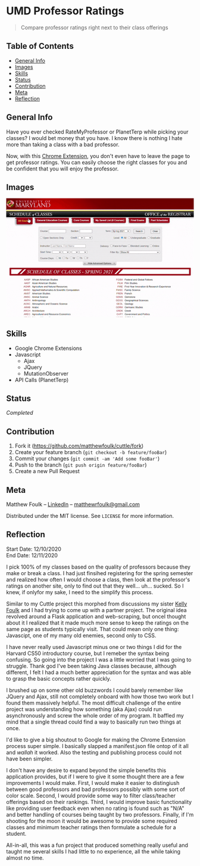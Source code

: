# UMD Professor Ratings
> Compare professor ratings right next to their class offerings

## Table of Contents
* [General Info](#general-info)
* [Images](#images)
* [Skills](#skills)
* [Status](#status)
* [Contribution](#contribution)
* [Meta](#meta)
* [Reflection](#reflection)

## General Info

Have you ever checked RateMyProfessor or PlanetTerp while picking
your classes? I would bet money that you have. I know there is nothing
I hate more than taking a class with a bad professor. 

Now, with this [Chrome Extension](https://chrome.google.com/webstore/detail/umd-professor-ratings/fgfodddkancncjeipifhldbceifkomhi?hl=en&authuser=0), you don't even have to leave the page to get 
professor ratings. You can easily choose the right classes for you and 
be confident that you will enjoy the professor.

## Images

![](images/demonstration01.gif)

## Skills

- Google Chrome Extensions
- Javascript
    - Ajax
    - JQuery
    - MutationObserver
- API Calls (PlanetTerp)

## Status

*Completed*

## Contribution

1. Fork it (<https://github.com/matthewfoulk/cuttle/fork>)
2. Create your feature branch (`git checkout -b feature/fooBar`)
3. Commit your changes (`git commit -am 'Add some fooBar'`)
4. Push to the branch (`git push origin feature/fooBar`)
5. Create a new Pull Request

## Meta

Matthew Foulk – [LinkedIn](https://www.linkedin.com/in/matthew-foulk-a7a24318a/) – matthewrfoulk@gmail.com

Distributed under the MIT license. See ``LICENSE`` for more information.

## Reflection

Start Date: 12/10/2020  
End Date: 12/11/2020  

I pick 100% of my classes based on the quality of professors because 
they make or break a class. I had just finsihed registering for the 
spring semester and realized how often I would choose a class, then 
look at the professor's ratings on another site, only to find out that
they well... uh... sucked. So I knew, if onlyfor my sake, I need to the 
simplify this process.

Similar to my Cuttle project this morphed from discussions my sister
[Kelly Foulk](https://github.com/klfoulk16) and I had trying to come up 
with a partner project. The original idea revolved around a Flask 
application and web-scraping, but onceI thought about it I realized 
that it made much more sense to keep the ratings on the same page as 
students typically visit. That could mean only one thing: Javascipt,
one of my many old enemies, second only to CSS.

I have never really used Javascript minus one or two things I did 
for the Harvard CS50 introductory course, but I remeber the syntax
being confusing. So going into the project I was a little worried that
I was going to struggle. Thank god I've been taking Java classes
because, although different, I felt I had a much better appreciation
for the syntax and was able to grasp the basic concepts rather 
quickly.

I brushed up on some other old buzzwords I could barely remember like
JQuery and Ajax, still not completely onboard with how those two work
but I found them massively helpful. The most difficult challenge of 
the entire project was understanding how something (aka Ajax) could
run asynchronously and screw the whole order of my program. It baffled
my mind that a single thread could find a way to basically run two
things at once. 

I'd like to give a big shoutout to Google for making the Chrome
Extension process super simple. I basically slapped a manifest.json
file ontop of it all and *wallah* it worked. Also the testing and 
publishing process could not have been simpler.

I don't have any desire to expand beyond the simple benefits this
application provides, but if I were to give it some thought there 
are a few improvements I would make. First, I would make it easier
to distingiush between good professors and bad professors possibly
with some sort of color scale. Second, I would provide some way to
filter class/teacher offerings based on their rankings. Third, I 
would improve basic functionality like providing user feedback even
when no rating is found such as "N/A" and better handling of courses
being taught by two professors. Finally, if I'm shooting for the moon
it would be awesome to provide some required classes and minimum teacher
ratings then formulate a schedule for a student.

All-in-all, this was a fun project that produced something really useful
and taught me several skills I had little to no experience, all the while
taking almost no time.
